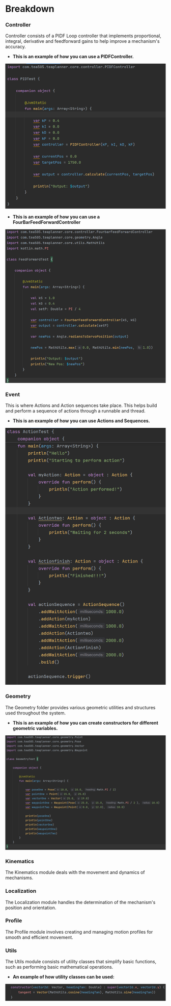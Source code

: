 # Breakdown

### Controller
Controller consists of a PIDF Loop controller that implements proportional, integral, derivative and feedforward gains to help improve a mechanism's accuracy.

* **This is an example of how you can use a PIDFController.**

![img.png](../../../../../resources/img.png)

* **This is an example of how you can use a FourBarFeedForwardController**

![img.png](../../../../../resources/ff.png)

### Event
This is where Actions and Action sequences take place. This helps build and perform a sequence of actions through a runnable and thread.

* **This is an example of how you can use Actions and Sequences.**

![img.png](../../../../../resources/action.png)

### Geometry
The Geometry folder provides various geometric utilities and structures used throughout the system.

* **This is an example of how you can create constructors for different geometric variables.**

![img.png](../../../../../resources/geo.png)

### Kinematics
The Kinematics module deals with the movement and dynamics of mechanisms.

### Localization
The Localization module handles the determination of the mechanism's position and orientation.

### Profile
The Profile module involves creating and managing motion profiles for smooth and efficient movement.

### Utils
The Utils module consists of utility classes that simplify basic functions, such as performing basic mathematical operations.

* **An example of how utility classes can be used:**

![img.png](../../../../../resources/math.png)